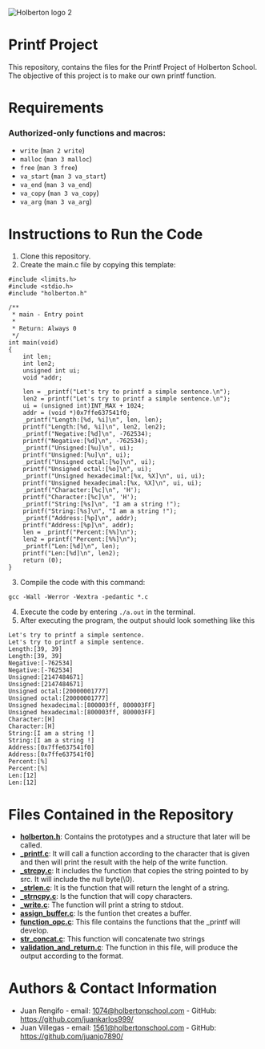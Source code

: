 ![Holberton logo 2](https://www.holbertonschool.com/holberton-logo.png)
# Printf Project

This repository, contains the files for the Printf Project of Holberton School. The objective of this project is to make our own printf function. 

# Requirements

### Authorized-only functions and macros:
-   `write`  (`man 2 write`)
-   `malloc`  (`man 3 malloc`)
-   `free`  (`man 3 free`)
-   `va_start`  (`man 3 va_start`)
-   `va_end`  (`man 3 va_end`)
-   `va_copy`  (`man 3 va_copy`)
-   `va_arg`  (`man 3 va_arg`)

# Instructions to Run the Code

1. Clone this repository.
2. Create the main.c file by copying this template:
```
#include <limits.h>
#include <stdio.h>
#include "holberton.h"

/**
 * main - Entry point
 *
 * Return: Always 0
 */
int main(void)
{
    int len;
    int len2;
    unsigned int ui;
    void *addr;

    len = _printf("Let's try to printf a simple sentence.\n");
    len2 = printf("Let's try to printf a simple sentence.\n");
    ui = (unsigned int)INT_MAX + 1024;
    addr = (void *)0x7ffe637541f0;
    _printf("Length:[%d, %i]\n", len, len);
    printf("Length:[%d, %i]\n", len2, len2);
    _printf("Negative:[%d]\n", -762534);
    printf("Negative:[%d]\n", -762534);
    _printf("Unsigned:[%u]\n", ui);
    printf("Unsigned:[%u]\n", ui);
    _printf("Unsigned octal:[%o]\n", ui);
    printf("Unsigned octal:[%o]\n", ui);
    _printf("Unsigned hexadecimal:[%x, %X]\n", ui, ui);
    printf("Unsigned hexadecimal:[%x, %X]\n", ui, ui);
    _printf("Character:[%c]\n", 'H');
    printf("Character:[%c]\n", 'H');
    _printf("String:[%s]\n", "I am a string !");
    printf("String:[%s]\n", "I am a string !");
    _printf("Address:[%p]\n", addr);
    printf("Address:[%p]\n", addr);
    len = _printf("Percent:[%%]\n");
    len2 = printf("Percent:[%%]\n");
    _printf("Len:[%d]\n", len);
    printf("Len:[%d]\n", len2);
    return (0);
}
```
3. Compile the code with this command:
```
gcc -Wall -Werror -Wextra -pedantic *.c
```
4. Execute the code by entering ```./a.out``` in the terminal.
5. After executing the program, the output should look something like this
```
Let's try to printf a simple sentence.
Let's try to printf a simple sentence.
Length:[39, 39]
Length:[39, 39]
Negative:[-762534]
Negative:[-762534]
Unsigned:[2147484671]
Unsigned:[2147484671]
Unsigned octal:[20000001777]
Unsigned octal:[20000001777]
Unsigned hexadecimal:[800003ff, 800003FF]
Unsigned hexadecimal:[800003ff, 800003FF]
Character:[H]
Character:[H]
String:[I am a string !]
String:[I am a string !]
Address:[0x7ffe637541f0]
Address:[0x7ffe637541f0]
Percent:[%]
Percent:[%]
Len:[12]
Len:[12]
```

# Files Contained in the Repository

* [**holberton.h**](./holberton.h): Contains the prototypes and a structure that later will be called.
* [**_printf.c**](./_printf.c): It will call a function according to the character that is given and then will print the result with the help of the write function.
* [**_strcpy.c**](./_strcpy.c): It includes the function that copies the string pointed to by src. It will include the null byte(\0). 
* [**_strlen.c**](./_strlen.c): It is the function that will return the lenght of a string.
* [**_strncpy.c**](./_strncpy.c): Is the function that will copy characters.
* [**_write.c**](./_write.c): The function will print a string to stdout.
* [**assign_buffer.c**](./assign_buffer.c): Is the funtion thet creates a buffer.
* [**function_opc.c**](./function_opc.c): This file contains the functions that the _printf will develop.
* [**str_concat.c**](./str_concat.c): This function will concatenate two strings
* [**validation_and_return.c**](./validation_and_return.c): The function in this file, will produce the output according to the format.

# Authors & Contact Information
- Juan Rengifo - email: 1074@holbertonschool.com - GitHub: https://github.com/juankarlos999/
- Juan Villegas - email: 1561@holbertonschool.com - GitHub: https://github.com/juanjo7890/

